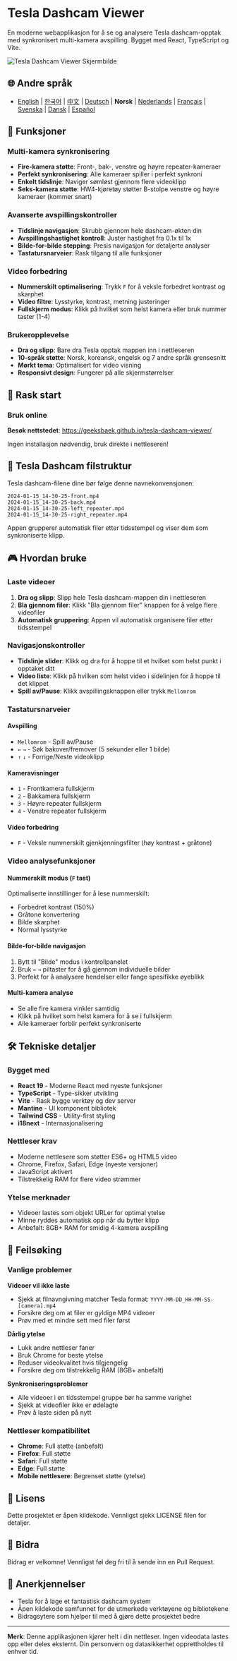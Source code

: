 # Tesla Dashcam Viewer

En moderne webapplikasjon for å se og analysere Tesla dashcam-opptak med synkronisert multi-kamera avspilling. Bygget med React, TypeScript og Vite.

![Tesla Dashcam Viewer Skjermbilde](images/screenshot.png)

## 🌐 Andre språk
- [English](README.en.md) | [한국어](README.md) | [中文](README.zh.md) | [Deutsch](README.de.md) | **Norsk** | [Nederlands](README.nl.md) | [Français](README.fr.md) | [Svenska](README.sv.md) | [Dansk](README.da.md) | [Español](README.es.md)

## 🚗 Funksjoner

### Multi-kamera synkronisering
- **Fire-kamera støtte**: Front-, bak-, venstre og høyre repeater-kameraer
- **Perfekt synkronisering**: Alle kameraer spiller i perfekt synkroni
- **Enkelt tidslinje**: Naviger sømløst gjennom flere videoklipp
- **Seks-kamera støtte**: HW4-kjøretøy støtter B-stolpe venstre og høyre kameraer (kommer snart)

### Avanserte avspillingskontroller
- **Tidslinje navigasjon**: Skrubb gjennom hele dashcam-økten din
- **Avspillingshastighet kontroll**: Juster hastighet fra 0.1x til 1x
- **Bilde-for-bilde stepping**: Presis navigasjon for detaljerte analyser
- **Tastatursnarveier**: Rask tilgang til alle funksjoner

### Video forbedring
- **Nummerskilt optimalisering**: Trykk `F` for å veksle forbedret kontrast og skarphet
- **Video filtre**: Lysstyrke, kontrast, metning justeringer
- **Fullskjerm modus**: Klikk på hvilket som helst kamera eller bruk nummer taster (1-4)

### Brukeropplevelse
- **Dra og slipp**: Bare dra Tesla opptak mappen inn i nettleseren
- **10-språk støtte**: Norsk, koreansk, engelsk og 7 andre språk grensesnitt
- **Mørkt tema**: Optimalisert for video visning
- **Responsivt design**: Fungerer på alle skjermstørrelser

## 🎯 Rask start

### Bruk online

**Besøk nettstedet**: https://geeksbaek.github.io/tesla-dashcam-viewer/

Ingen installasjon nødvendig, bruk direkte i nettleseren!

## 📁 Tesla Dashcam filstruktur

Tesla dashcam-filene dine bør følge denne navnekonvensjonen:
```
2024-01-15_14-30-25-front.mp4
2024-01-15_14-30-25-back.mp4
2024-01-15_14-30-25-left_repeater.mp4
2024-01-15_14-30-25-right_repeater.mp4
```

Appen grupperer automatisk filer etter tidsstempel og viser dem som synkroniserte klipp.

## 🎮 Hvordan bruke

### Laste videoer
1. **Dra og slipp**: Slipp hele Tesla dashcam-mappen din i nettleseren
2. **Bla gjennom filer**: Klikk "Bla gjennom filer" knappen for å velge flere videofiler
3. **Automatisk gruppering**: Appen vil automatisk organisere filer etter tidsstempel

### Navigasjonskontroller
- **Tidslinje slider**: Klikk og dra for å hoppe til et hvilket som helst punkt i opptaket ditt
- **Video liste**: Klikk på hvilken som helst video i sidelinjen for å hoppe til det klippet
- **Spill av/Pause**: Klikk avspillingsknappen eller trykk `Mellomrom`

### Tastatursnarveier

#### Avspilling
- `Mellomrom` - Spill av/Pause
- `←` `→` - Søk bakover/fremover (5 sekunder eller 1 bilde)
- `↑` `↓` - Forrige/Neste videoklipp

#### Kameravisninger
- `1` - Frontkamera fullskjerm
- `2` - Bakkamera fullskjerm
- `3` - Høyre repeater fullskjerm
- `4` - Venstre repeater fullskjerm

#### Video forbedring
- `F` - Veksle nummerskilt gjenkjenningsfilter (høy kontrast + gråtone)

### Video analysefunksjoner

#### Nummerskilt modus (`F` tast)
Optimaliserte innstillinger for å lese nummerskilt:
- Forbedret kontrast (150%)
- Gråtone konvertering
- Bilde skarphet
- Normal lysstyrke

#### Bilde-for-bilde navigasjon
1. Bytt til "Bilde" modus i kontrollpanelet
2. Bruk `←` `→` piltaster for å gå gjennom individuelle bilder
3. Perfekt for å analysere hendelser eller fange spesifikke øyeblikk

#### Multi-kamera analyse
- Se alle fire kamera vinkler samtidig
- Klikk på hvilket som helst kamera for å se i fullskjerm
- Alle kameraer forblir perfekt synkroniserte

## 🛠️ Tekniske detaljer

### Bygget med
- **React 19** - Moderne React med nyeste funksjoner
- **TypeScript** - Type-sikker utvikling
- **Vite** - Rask bygge verktøy og dev server
- **Mantine** - UI komponent bibliotek
- **Tailwind CSS** - Utility-first styling
- **i18next** - Internasjonalisering

### Nettleser krav
- Moderne nettlesere som støtter ES6+ og HTML5 video
- Chrome, Firefox, Safari, Edge (nyeste versjoner)
- JavaScript aktivert
- Tilstrekkelig RAM for flere video strømmer

### Ytelse merknader
- Videoer lastes som objekt URLer for optimal ytelse
- Minne ryddes automatisk opp når du bytter klipp
- Anbefalt: 8GB+ RAM for smidig 4-kamera avspilling

## 🐛 Feilsøking

### Vanlige problemer

**Videoer vil ikke laste**
- Sjekk at filnavngivning matcher Tesla format: `YYYY-MM-DD_HH-MM-SS-[camera].mp4`
- Forsikre deg om at filer er gyldige MP4 videoer
- Prøv med et mindre sett med filer først

**Dårlig ytelse**
- Lukk andre nettleser faner
- Bruk Chrome for beste ytelse
- Reduser videokvalitet hvis tilgjengelig
- Forsikre deg om tilstrekkelig RAM (8GB+ anbefalt)

**Synkroniseringsproblemer**
- Alle videoer i en tidsstempel gruppe bør ha samme varighet
- Sjekk at videofiler ikke er ødelagte
- Prøv å laste siden på nytt

### Nettleser kompatibilitet
- **Chrome**: Full støtte (anbefalt)
- **Firefox**: Full støtte
- **Safari**: Full støtte
- **Edge**: Full støtte
- **Mobile nettlesere**: Begrenset støtte (ytelse)

## 📄 Lisens

Dette prosjektet er åpen kildekode. Vennligst sjekk LICENSE filen for detaljer.

## 🤝 Bidra

Bidrag er velkomne! Vennligst føl deg fri til å sende inn en Pull Request.

## 🙏 Anerkjennelser

- Tesla for å lage et fantastisk dashcam system
- Åpen kildekode samfunnet for de utmerkede verktøyene og bibliotekene
- Bidragsytere som hjelper til med å gjøre dette prosjektet bedre

---

**Merk**: Denne applikasjonen kjører helt i din nettleser. Ingen videodata lastes opp eller deles eksternt. Din personvern og datasikkerhet opprettholdes til enhver tid.
